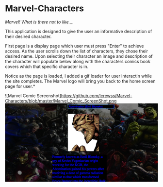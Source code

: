 # Marvel-Characters


*Marvel!  What is there not to like....*

This application is designed to give the user an informative description of their desired character. 

First page is a display page which user must press "Enter" to achieve access. 
As the user scrolls down the list of characters, they chose their desired name. 
Upon selecting their character an image and description of the character will populate below along with the characters comics book covers
which that specific character is in. 

Notice as the page is loaded, I added a gif loader for user interactin while the site completes. 
The Marvel logo will bring you back to the home screen page for user.*

![Marvel Comic Screenshot]https://github.com/lcrewss/Marvel-Characters/blob/master/Marvel_Comic_ScreenShot.png
![Marvel Comic Screenshot](https://github.com/lcrewss/Marvel-Characters/blob/master/Marvel_Character_ScreenShot.png)


